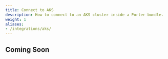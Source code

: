 ```yaml
---
title: Connect to AKS
description: How to connect to an AKS cluster inside a Porter bundle.
weight: 1
aliases:
- /integrations/aks/
---
```


## Coming Soon
